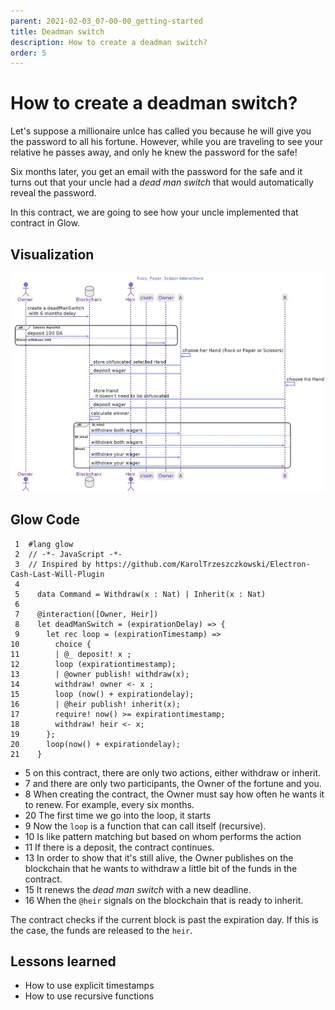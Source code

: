 ```yaml
---
parent: 2021-02-03_07-00-00_getting-started
title: Deadman switch
description: How to create a deadman switch?
order: 5
---
```

# How to create a deadman switch?

Let's suppose a millionaire unlce has called you because he will give you the password to all his fortune.
However, while you are traveling to see your relative he passes away, and only he knew the password for the safe!

Six months later, you get an email with the password for the safe and it turns out that your uncle had a *dead man switch* that would automatically reveal the password.

In this contract, we are going to see how your uncle implemented that contract in Glow.

## Visualization

![img](../article-images/2021-02-03_07-00-00_learning-glow-by-example/deadmanswitch.png)


## Glow Code

     1  #lang glow
     2  // -*- JavaScript -*-
     3  // Inspired by https://github.com/KarolTrzeszczkowski/Electron-Cash-Last-Will-Plugin
     4
     5    data Command = Withdraw(x : Nat) | Inherit(x : Nat)
     6
     7    @interaction([Owner, Heir])
     8    let deadManSwitch = (expirationDelay) => {
     9      let rec loop = (expirationTimestamp) =>
    10        choice {
    11        | @_ deposit! x ;
    12        loop (expirationtimestamp);
    13        | @owner publish! withdraw(x);
    14        withdraw! owner <- x ;
    15        loop (now() + expirationdelay);
    16        | @heir publish! inherit(x);
    17        require! now() >= expirationtimestamp;
    18        withdraw! heir <- x;
    19      };
    20      loop(now() + expirationdelay);
    21    }

-   5 on this contract, there are only two actions, either withdraw or inherit.
-   7 and there are only two participants, the Owner of the fortune and you.
-   8 When creating the contract, the Owner must say how often he wants it to renew. For example, every six months.
-   20 The first time we go into the loop, it starts
-   9 Now the `loop` is a function that can call itself (recursive).
-   10 Is like pattern matching but based on whom performs the action
-   11 If there is a deposit, the contract continues.
-   13 In order to show that it's still alive, the Owner publishes on the blockchain that he wants to withdraw a little bit of the funds in the contract.
-   15 It renews the *dead man switch* with a new deadline.
-   16 When the `@heir` signals on the blockchain that is ready to inherit.

The contract checks if the current block is past the expiration day.
If this is the case, the funds are released to the `heir`.


## Lessons learned

-   How to use explicit timestamps
-   How to use recursive functions
